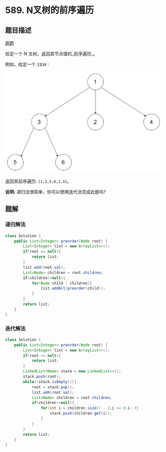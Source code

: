 # 589. N叉树的前序遍历

## 题目描述

[原题](https://leetcode-cn.com/problems/n-ary-tree-preorder-traversal/)

给定一个 N 叉树，返回其节点值的_前序遍历_。

例如，给定一个 `3叉树` :

![](.gitbook/assets/narytreeexample.png)

返回其前序遍历: `[1,3,5,6,2,4]`。

**说明:** 递归法很简单，你可以使用迭代法完成此题吗?

## 题解

### 递归解法

```java
class Solution {
    public List<Integer> preorder(Node root) {
        List<Integer> list = new ArrayList<>();
        if(root == null){
            return list;
        }
        list.add(root.val);
        List<Node> children = root.children;
        if(children!=null){
            for(Node child : children){
                list.addAll(preorder(child));
            }
        }
        return list;
    }
}
```

### 迭代解法

```java
class Solution {
    public List<Integer> preorder(Node root) {
        List<Integer> list = new ArrayList<>();
        if(root == null){
            return list;
        }
        LinkedList<Node> stack = new LinkedList<>();
        stack.push(root);
        while(!stack.isEmpty()){
            root = stack.pop();
            list.add(root.val);
            List<Node> children = root.children;
            if(children!=null){
                for(int i = children.size() - 1;i >= 0;i--){
                    stack.push(children.get(i));
                }
            }
        }
        return list;
    }
}
```

  


